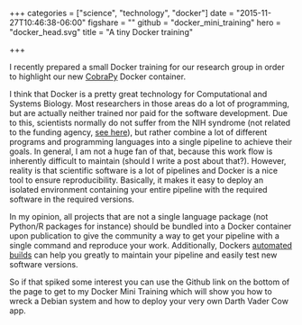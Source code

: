 +++
categories = ["science", "technology", "docker"]
date = "2015-11-27T10:46:38-06:00"
figshare = ""
github = "docker_mini_training"
hero = "docker_head.svg"
title = "A tiny Docker training"

+++

I recently prepared a small Docker training for our research group in order to
highlight our new [CobraPy](https://github.com/opencobra/cobrapy) Docker 
container.

I think that Docker is a pretty great technology for Computational and
Systems Biology. Most researchers in those areas do a lot of programming, but are
actually neither trained nor paid for the software development. Due to this,
scientists normally do not suffer from the NIH syndrome (not related to the funding
agency, [see here](https://en.wikipedia.org/wiki/Not_invented_here)), but rather
combine a lot of different programs and programming languages into a single 
pipeline to achieve their goals. In general, I am not a huge fan of that, because
this work flow is inherently difficult to maintain (should I write a post about 
that?). However, reality is that scientific software is a lot of pipelines and Docker
is a nice tool to ensure reproducibility. Basically, it makes it easy to deploy
an isolated environment containing your entire pipeline with the required software
in the required versions. 

In my opinion, all projects that are not a single language package (not Python/R 
packages for instance) should be bundled into a Docker container upon publication to 
give the community a way to get your pipeline with a single command and reproduce
your work. Additionally, Dockers [automated builds](https://docs.docker.com/docker-hub/builds/) 
can help you greatly to maintain your pipeline and easily test new software versions.  

So if that spiked some interest you can use the Github link on the bottom of the
page to get to my Docker Mini Training which will show you how to wreck
a Debian system and how to deploy your very own Darth Vader Cow app.
